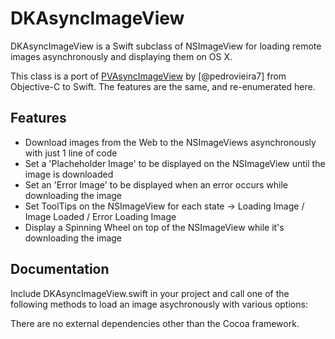 DKAsyncImageView
================

DKAsyncImageView is a Swift subclass of NSImageView for loading remote images asynchronously and displaying them on OS X.

This class is a port of [PVAsyncImageView](https://github.com/pedrovieira7/PVAsyncImageView) by [@pedrovieira7] from Objective-C to Swift. The features are the same, and re-enumerated here.

Features
----------------
* Download images from the Web to the NSImageViews asynchronously with just 1 line of code
* Set a 'Placheholder Image' to be displayed on the NSImageView until the image is downloaded
* Set an 'Error Image' to be displayed when an error occurs while downloading the image
* Set ToolTips on the NSImageView for each state -> Loading Image / Image Loaded / Error Loading Image
* Display a Spinning Wheel on top of the NSImageView while it's downloading the image

Documentation
----------------
Include DKAsyncImageView.swift in your project and call one of the following methods to load an image asychronously with various options:



There are no external dependencies other than the Cocoa framework.
